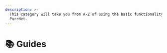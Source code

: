 ```yaml
---
description: >-
  This category will take you from A-Z of using the basic functionality of
  PurrNet.
---
```


# 📚 Guides

